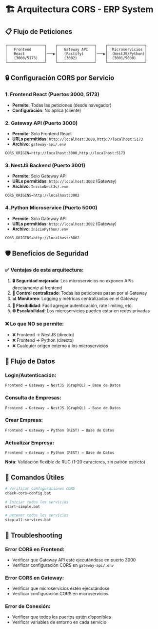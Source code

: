 # 🏗️ Arquitectura CORS - ERP System

## 📋 Flujo de Peticiones

```
┌─────────────────┐    ┌─────────────────┐    ┌─────────────────┐
│   Frontend      │    │   Gateway API   │    │  Microservicios │
│   React         │───▶│   (Fastify)     │───▶│  (NestJS/Python)│
│   (3000/5173)   │    │   (3002)        │    │  (3001/5000)    │
└─────────────────┘    └─────────────────┘    └─────────────────┘
```

## 🔒 Configuración CORS por Servicio

### 1. **Frontend React** (Puertos 3000, 5173)
- **Permite**: Todas las peticiones (desde navegador)
- **Configuración**: No aplica (cliente)

### 2. **Gateway API** (Puerto 3000)
- **Permite**: Solo Frontend React
- **URLs permitidas**: `http://localhost:3000`, `http://localhost:5173`
- **Archivo**: `gateway-api/.env`
```env
CORS_ORIGIN=http://localhost:3000,http://localhost:5173
```

### 3. **NestJS Backend** (Puerto 3001)
- **Permite**: Solo Gateway API
- **URLs permitidas**: `http://localhost:3002` (Gateway)
- **Archivo**: `InicioNestJs/.env`
```env
CORS_ORIGINS=http://localhost:3002
```

### 4. **Python Microservice** (Puerto 5000)
- **Permite**: Solo Gateway API
- **URLs permitidas**: `http://localhost:3002` (Gateway)
- **Archivo**: `InicioPython/.env`
```env
CORS_ORIGINS=http://localhost:3002
```

## 🛡️ Beneficios de Seguridad

### ✅ **Ventajas de esta arquitectura:**

1. **🔒 Seguridad mejorada**: Los microservicios no exponen APIs directamente al frontend
2. **🎯 Control centralizado**: Todas las peticiones pasan por el Gateway
3. **📊 Monitoreo**: Logging y métricas centralizadas en el Gateway
4. **🔧 Flexibilidad**: Fácil agregar autenticación, rate limiting, etc.
5. **🌐 Escalabilidad**: Los microservicios pueden estar en redes privadas

### ❌ **Lo que NO se permite:**

- ❌ Frontend → NestJS (directo)
- ❌ Frontend → Python (directo)
- ❌ Cualquier origen externo a los microservicios

## 🚀 Flujo de Datos

### **Login/Autenticación:**
```
Frontend → Gateway → NestJS (GraphQL) → Base de Datos
```

### **Consulta de Empresas:**
```
Frontend → Gateway → NestJS (GraphQL) → Base de Datos
```

### **Crear Empresa:**
```
Frontend → Gateway → Python (REST) → Base de Datos
```

### **Actualizar Empresa:**
```
Frontend → Gateway → Python (REST) → Base de Datos
```
**Nota:** Validación flexible de RUC (1-20 caracteres, sin patrón estricto)

## 📝 Comandos Útiles

```bash
# Verificar configuraciones CORS
check-cors-config.bat

# Iniciar todos los servicios
start-simple.bat

# Detener todos los servicios
stop-all-services.bat
```

## 🔧 Troubleshooting

### **Error CORS en Frontend:**
- Verificar que Gateway API esté ejecutándose en puerto 3000
- Verificar configuración CORS en `gateway-api/.env`

### **Error CORS en Gateway:**
- Verificar que microservicios estén ejecutándose
- Verificar configuración CORS en microservicios

### **Error de Conexión:**
- Verificar que todos los puertos estén disponibles
- Verificar variables de entorno en cada servicio 